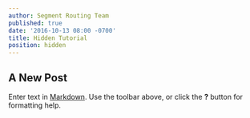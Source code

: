 ```yaml
---
author: Segment Routing Team
published: true
date: '2016-10-13 08:00 -0700'
title: Hidden Tutorial
position: hidden
---
```

## A New Post

Enter text in [Markdown](http://daringfireball.net/projects/markdown/). Use the toolbar above, or click the **?** button for formatting help.
